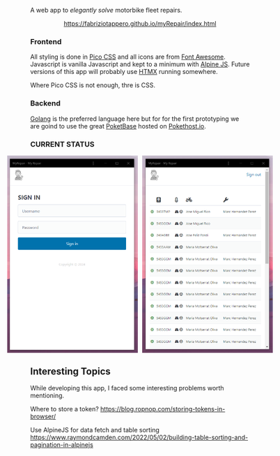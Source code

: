 A web app to *elegantly solve* motorbike fleet repairs.

<p align="center">
  <a href="https://fabriziotappero.github.io/myRepair/index.html">https://fabriziotappero.github.io/myRepair/index.html</a>
</p>

### Frontend
All styling is done in [Pico CSS](https://picocss.com/) and all icons are from [Font Awesome](https://fontawesome.com/icons). 
Javascript is vanilla Javascript and kept to a minimum with [Alpine JS](https://alpinejs.dev/start-here). Future versions of this app 
will probably use [HTMX](https://htmx.org/) running somewhere.

Where Pico CSS is not enough, thre is CSS.

### Backend
[Golang](https://golang.org/) is the preferred language here but for for the first prototyping we are goind to
use the great [PoketBase](https://pocketbase.io/) hosted on [Pokethost.io](https://app.pockethost.io/).

### CURRENT STATUS

<div div style="justify-content: center; display: flex; gap: 10px;">
  <img src="assets/app1.png" width="300px">
  <img src="assets/app2.png" width="300px">
</div>


## Interesting Topics

While developing this app, I faced some interesting problems worth mentioning.

Where to store a token?
https://blog.ropnop.com/storing-tokens-in-browser/

Use AlpineJS for data fetch and table sorting
https://www.raymondcamden.com/2022/05/02/building-table-sorting-and-pagination-in-alpinejs

